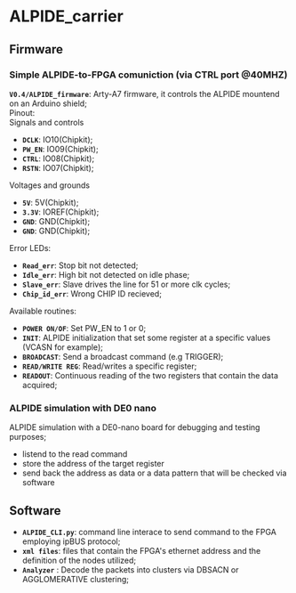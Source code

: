 # ALPIDE_carrier

## Firmware

### Simple ALPIDE-to-FPGA comuniction (via CTRL port @40MHZ)  
**` V0.4/ALPIDE_firmware `**: Arty-A7 firmware, it controls the ALPIDE mountend on an Arduino shield;  
Pinout:  
Signals and controls   
- **`DCLK`**:  IO10(Chipkit);
- **`PW_EN`**: IO09(Chipkit);
- **`CTRL`**:  IO08(Chipkit);
- **`RSTN`**:  IO07(Chipkit);  
 
Voltages and grounds
- **`5V`**:   5V(Chipkit);
- **`3.3V`**: IOREF(Chipkit);
- **`GND`**:  GND(Chipkit);
- **`GND`**:  GND(Chipkit);  

Error LEDs:  
- **`Read_err`**: Stop bit not detected;
- **`Idle_err`**: High bit not detected on idle phase;
- **`Slave_err`**: Slave drives the line for 51 or more clk cycles;
- **`Chip_id_err`**: Wrong CHIP ID recieved;  

  
Available routines:  
- **`POWER ON/OF`**: Set PW_EN to 1 or 0; 
- **`INIT`**: ALPIDE initialization that set some register at a specific values (VCASN for example);
- **`BROADCAST`**:  Send a broadcast command (e.g TRIGGER); 
- **`READ/WRITE REG`**: Read/writes a specific register;
- **`READOUT`**:  Continuous reading of the two registers that contain the data acquired;


### ALPIDE simulation with DE0 nano
ALPIDE simulation with a DE0-nano board for debugging and testing purposes;  
- listend to the read command
- store the address of the target register
- send back the address as data or a data pattern that will be checked via software

## Software

- **`ALPIDE_CLI.py`**: command line interace to send command to the FPGA employing ipBUS protocol;
- **`xml files`**: files that contain the FPGA's ethernet address and the definition of the nodes utilized;
- **`Analyzer`** : Decode the packets into clusters via DBSACN or AGGLOMERATIVE clustering; 


